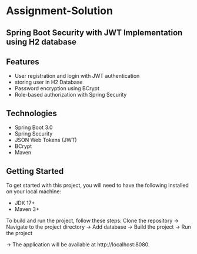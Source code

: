 # Assignment-Solution
## Spring Boot Security with JWT Implementation using H2 database


## Features
* User registration and login with JWT authentication
* storing user in H2 Database
* Password encryption using BCrypt
* Role-based authorization with Spring Security


## Technologies
* Spring Boot 3.0
* Spring Security
* JSON Web Tokens (JWT)
* BCrypt
* Maven
 
## Getting Started
To get started with this project, you will need to have the following installed on your local machine:

* JDK 17+
* Maven 3+


To build and run the project, follow these steps:
 Clone the repository -> Navigate to the project directory -> Add database -> Build the project -> Run the project

-> The application will be available at http://localhost:8080.

